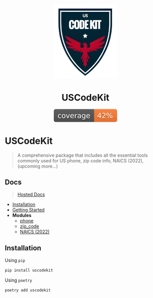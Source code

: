 <p align="center">
  <img src="https://raw.githubusercontent.com/rk4bir/USCodeKit/refs/heads/main/docs/logo.png" alt="USCodeKit_logo" width="200"/>
</p>

<h1 align="center">USCodeKit</h1>

<p align="center">
  <img src="https://raw.githubusercontent.com/rk4bir/USCodeKit/887586931b051e04e47cae67e97883324813a7cf/docs/coverage.svg" alt="Coverage"/>
</p>

# USCodeKit

> A comprehensive package that includes all the essential tools commonly used for US phone, zip code info, NAICS (2022), (upcoming more...)

## Docs

> [Hosted Docs](https://rk4bir.github.io/USCodeKit/)

- [Installation](https://rk4bir.github.io/USCodeKit/#installation)
- [Getting Started](https://rk4bir.github.io/USCodeKit/)
- **Modules**
  - [phone](https://rk4bir.github.io/USCodeKit/phone/)
  - [zip_code](https://rk4bir.github.io/USCodeKit/zip_code/)
  - [NAICS (2022)](https://rk4bir.github.io/USCodeKit/naics/)

## Installation

Using `pip`

```bash
pip install uscodekit
```

Using `poetry`

```bash
poetry add uscodekit
```
